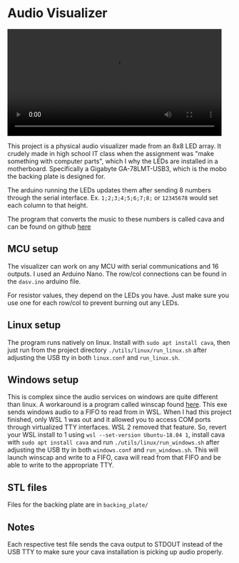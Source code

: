 # Audio Visualizer

<video src='https://raw.githubusercontent.com/jfcbooth/dasv/main/media/visualizer.webm' width=480></video>


This project is a physical audio visualizer made from an 8x8 LED array.
It crudely made in high school IT class when the assignment was "make something with computer parts", which I why the LEDs are installed in a motherboard. Specifically a Gigabyte GA-78LMT-USB3, which is the mobo the backing plate is designed for.

The arduino running the LEDs updates them after sending 8 numbers through the serial interface. Ex. `1;2;3;4;5;6;7;8;` or `12345678` would set each column to that height.

The program that converts the music to these numbers is called cava and can be found on github [here](https://github.com/karlstav/cava)

## MCU setup
The visualizer can work on any MCU with serial communications and 16 outputs. I used an Arduino Nano. The row/col connections can be found in the `dasv.ino` arduino file.

For resistor values, they depend on the LEDs you have. Just make sure you use one for each row/col to prevent burning out any LEDs.


## Linux setup
The program runs natively on linux. Install with `sudo apt install cava`, then just run from the project directory `./utils/linux/run_linux.sh` after adjusting the USB tty in both `linux.conf` and `run_linux.sh`.

## Windows setup

This is complex since the audio services on windows are quite different than linux. A workaround is a program called winscap found [here](https://github.com/quantum5/winscap). This exe sends windows audio to a FIFO to read from in WSL. When I had this project finished, only WSL 1 was out and it allowed you to access COM ports through virtualized TTY interfaces. WSL 2 removed that feature. So, revert your WSL install to 1 using `wsl --set-version Ubuntu-18.04 1`, install cava with `sudo apt install cava` and run `./utils/linux/run_windows.sh` after adjusting the USB tty in both `windows.conf` and `run_windows.sh`. This will launch winscap and write to a FIFO, cava will read from that FIFO and be able to write to the appropriate TTY.

## STL files
Files for the backing plate are in `backing_plate/`

## Notes
Each respective test file sends the cava output to STDOUT instead of the USB TTY to make sure your cava installation is picking up audio properly.